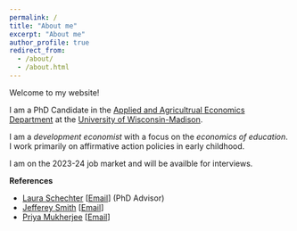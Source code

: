 ```yaml
---
permalink: /
title: "About me"
excerpt: "About me"
author_profile: true
redirect_from: 
  - /about/
  - /about.html
---
```


Welcome to my website!

I am a PhD Candidate in the [Applied and Agricultrual Economics Department](https://aae.wisc.edu) at the [University of Wisconsin-Madison](https://www.wisc.edu). 

I am a *development economist* with a focus on the *economics of education*. I work primarily on affirmative action policies in early childhood. 

I am on the 2023-24 job market and will be availble for interviews. 

**References**
  - [Laura Schechter](https://aae.wisc.edu/faculty/lschechter/) [[Email](lschchter@wisc.edu)] (PhD Advisor)
  - [Jefferey Smith](https://econ.wisc.edu/staff/smith-jeffrey/) [[Email](econjeff@ssc.wisc.edu)]
  - [Priya Mukherjee](https://aae.wisc.edu/faculty/pmukherjee7/) [[Email](priya.mukherjee@wisc.edu)]
